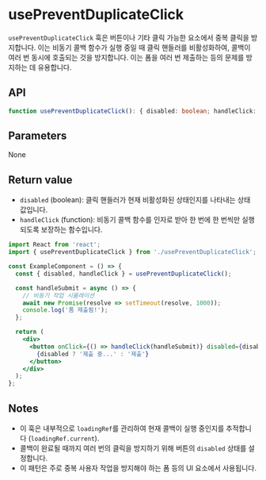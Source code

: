 # usePreventDuplicateClick

`usePreventDuplicateClick` 훅은 버튼이나 기타 클릭 가능한 요소에서 중복 클릭을 방지합니다. 이는 비동기 콜백 함수가 실행 중일 때 클릭 핸들러를 비활성화하여, 콜백이 여러 번 동시에 호출되는
것을
방지합니다. 이는 폼을 여러 번 제출하는 등의 문제를 방지하는 데 유용합니다.

## API

```ts
function usePreventDuplicateClick(): { disabled: boolean; handleClick: (callback: () => Promise<void>) => void };
```

## Parameters

None

## Return value

- `disabled` (boolean): 클릭 핸들러가 현재 비활성화된 상태인지를 나타내는 상태 값입니다.
- `handleClick` (function): 비동기 콜백 함수를 인자로 받아 한 번에 한 번씩만 실행되도록 보장하는 함수입니다.

```jsx
import React from 'react';
import { usePreventDuplicateClick } from './usePreventDuplicateClick';

const ExampleComponent = () => {
  const { disabled, handleClick } = usePreventDuplicateClick();

  const handleSubmit = async () => {
    // 비동기 작업 시뮬레이션
    await new Promise(resolve => setTimeout(resolve, 1000));
    console.log('폼 제출됨!');
  };

  return (
    <div>
      <button onClick={() => handleClick(handleSubmit)} disabled={disabled}>
        {disabled ? '제출 중...' : '제출'}
      </button>
    </div>
  );
};
```

## Notes

- 이 훅은 내부적으로 `loadingRef`를 관리하여 현재 콜백이 실행 중인지를 추적합니다 (`loadingRef.current`).
- 콜백이 완료될 때까지 여러 번의 클릭을 방지하기 위해 버튼의 `disabled` 상태를 설정합니다.
- 이 패턴은 주로 중복 사용자 작업을 방지해야 하는 폼 등의 UI 요소에서 사용됩니다.